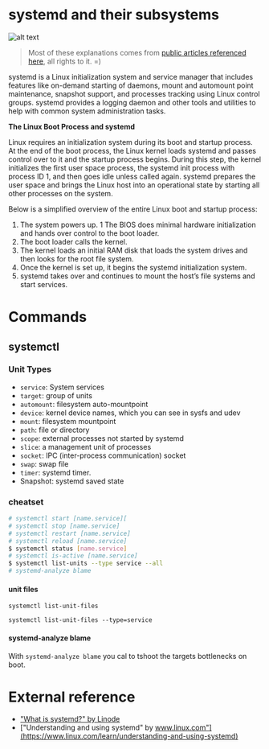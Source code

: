 # systemd and their subsystems 

![alt text](https://lcom.static.linuxfound.org/images/stories/41373/Systemd-components.png "Sys")

> Most of these explanations comes from [public articles referenced here](#external-reference), all rights to it. =)


systemd is a Linux initialization system and service manager that includes features like on-demand starting of daemons, mount and automount point maintenance, snapshot support, and processes tracking using Linux control groups. systemd provides a logging daemon and other tools and utilities to help with common system administration tasks.

**The Linux Boot Process and systemd**

Linux requires an initialization system during its boot and startup process. At the end of the boot process, the Linux kernel loads systemd and passes control over to it and the startup process begins. During this step, the kernel initializes the first user space process, the systemd init process with process ID 1, and then goes idle unless called again. systemd prepares the user space and brings the Linux host into an operational state by starting all other processes on the system.

Below is a simplified overview of the entire Linux boot and startup process:

1. The system powers up. 1 The BIOS does minimal hardware initialization and hands over control to the boot loader.
1. The boot loader calls the kernel.
1. The kernel loads an initial RAM disk that loads the system drives and then looks for the root file system.
1. Once the kernel is set up, it begins the systemd initialization system.
1. systemd takes over and continues to mount the host’s file systems and start services.



# Commands

## systemctl

### Unit Types

* `service`: System services
* `target`: group of units
* `automount`: filesystem auto-mountpoint
* `device`: kernel device names, which you can see in sysfs and udev
* `mount`: filesystem mountpoint
* `path`: file or directory
* `scope`: external processes not started by systemd
* `slice`: a management unit of processes
* `socket`: IPC (inter-process communication) socket
* `swap`: swap file
* `timer`: systemd timer.
* Snapshot: systemd saved state

### cheatset

```bash
# systemctl start [name.service][
# systemctl stop [name.service]
# systemctl restart [name.service]
# systemctl reload [name.service]
$ systemctl status [name.service]
# systemctl is-active [name.service]
$ systemctl list-units --type service --all
# systemd-analyze blame
```

#### unit files

`systemctl list-unit-files`

`systemctl list-unit-files --type=service`

#### systemd-analyze blame

With `systemd-analyze blame` you cal to tshoot the targets bottlenecks on boot.

# External reference

* ["What is systemd?" by Linode](https://www.linode.com/docs/quick-answers/linux-essentials/what-is-systemd/)
* ["Understanding and using systemd" by www.linux.com"](https://www.linux.com/learn/understanding-and-using-systemd)

